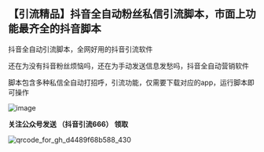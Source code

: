 ## 【引流精品】抖音全自动粉丝私信引流脚本，市面上功能最齐全的抖音脚本

抖音全自动引流脚本，全网好用的抖音引流软件

还在为没有抖音粉丝烦恼吗，还在为手动发送信息发愁吗，抖音全自动营销软件

脚本包含多种私信全自动打招呼，引流功能，仅需要下载对应的app，运行脚本即可操作


![image](https://user-images.githubusercontent.com/111679859/185795123-afd394f6-8a8f-444c-9f09-14dbe8a02538.png)

**关注公众号发送 （抖音引流666） 领取**

![qrcode_for_gh_d4489f68b588_430](https://user-images.githubusercontent.com/111679859/185787442-ae4f3fd0-4935-4444-8b30-cc742964396c.jpg)
